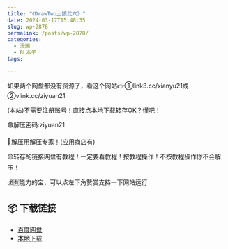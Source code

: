 ```yaml
---
title: "《DrawTwo土狼弐穴》"
date: 2024-03-17T15:48:35
slug: wp-2878
permalink: /posts/wp-2878/
categories:
  - 漫画
  - BL本子
tags:

---
```


如果两个网盘都没有资源了，看这个网站👉①link3.cc/xianyu21或②vlink.cc/ziyuan21

(本站)不需要注册账号！直接点本地下载转存OK？懂吧！

🟢解压密码:ziyuan21

🔵解压用解压专家！(应用商店有)

🟡转存的链接网盘有教程！一定要看教程！按教程操作！不按教程操作你不会解压！

💰🈶能力的宝，可以点左下角赞赏支持一下网站运行

## 📦 下载链接
- [百度网盘](https://blziyuan21.com/pay-download/2878?key=7c02314892&down_id=0)
- [本地下载](https://blziyuan21.com/pay-download/2878?key=7c02314892&down_id=1)

